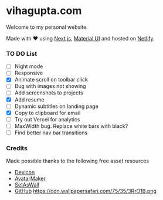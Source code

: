 # vihagupta.com
Welcome to my personal website.

Made with :heart: using [Next.js](https://nextjs.org/), [Material UI](https://mui.com/) and hosted on [Netlify](https://www.netlify.com/).


### TO DO List
- [ ] Night mode
- [ ] Responsive
- [x] Animate scroll on toolbar click
- [ ] Bug with images not showing
- [ ] Add screenshots to projects
- [x] Add resume
- [ ] Dynamic subtitles on landing page
- [x] Copy to clipboard for email
- [ ] Try out Vercel for analytics
- [ ] MaxWidth bug. Replace white bars with black?
- [ ] Find better nav bar transitions

### Credits
Made possible thanks to the following free asset resources
 - [Devicon](https://devicon.dev/)
 - [AvatarMaker](https://avatarmaker.net/)
 - [SetAsWall](https://www.setaswall.com/gradient-wallpapers/gradient-phone-wallpaper-043/)
 - [GitHub](https://github.com/brave/brave-browser/issues/8061)
 https://cdn.wallpapersafari.com/75/35/3RrO1B.png